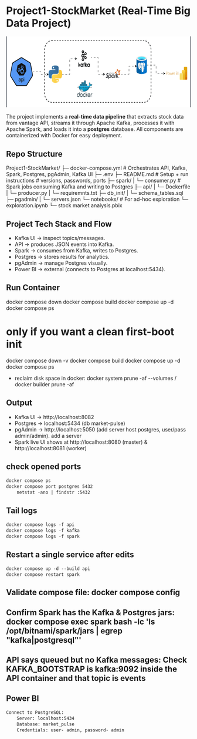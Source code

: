 # Project1-StockMarket (Real-Time Big Data Project)

![Data Pipeline Architecture](Data_pipeline_Archit.png)  

The project implements a **real-time data pipeline** that extracts stock data from vantage API, streams it through Apache Kafka, processes it with Apache Spark, and loads it into a **postgres** database. All components are containerized with Docker for easy deployment.

## Repo Structure

Project1-StockMarket/
├─ docker-compose.yml         # Orchestrates API, Kafka, Spark, Postgres, pgAdmin, Kafka UI
├─ .env
├─ README.md                  # Setup + run instructions # versions, passwords, ports
├─ spark/
|    └─ consumer.py            # Spark jobs consuming Kafka and writing to Postgres
├─ api/
|   └─ Dockerfile
|   └─ producer.py
|   └─ requiremnts.txt
├─ db_init/
|   └─ schema_tables.sql
├─ pgadmin/
|   └─ servers.json
└─ notebooks/                  # For ad-hoc exploration
    └─ exploration.ipynb
    └─ stock market analysis.pbix


## Project Tech Stack and Flow

- Kafka UI → inspect topics/messages.
- API → produces JSON events into Kafka.
- Spark → consumes from Kafka, writes to Postgres.
- Postgres → stores results for analytics.
- pgAdmin → manage Postgres visually.
- Power BI → external (connects to Postgres at localhost:5434).

## Run Container

docker compose down
docker compose build
docker compose up -d
docker compose ps

# only if you want a clean first-boot init
docker compose down -v
docker compose build
docker compose up -d
docker compose ps


- reclaim disk space in docker: docker system prune -af --volumes / docker builder prune -af


## Output

- Kafka UI → http://localhost:8082  
- Postgres → localhost:5434 (db market-pulse)
- pgAdmin → http://localhost:5050  (add server host postgres, user/pass admin/admin). add a server 
- Spark live UI shows at http://localhost:8080 (master) & http://localhost:8081 (worker)

## check opened ports
    docker compose ps
    docker compose port postgres 5432
        netstat -ano | findstr :5432

## Tail logs
    docker compose logs -f api
    docker compose logs -f kafka
    docker compose logs -f spark

## Restart a single service after edits
    docker compose up -d --build api
    docker compose restart spark

## Validate compose file: docker compose config

## Confirm Spark has the Kafka & Postgres jars: docker compose exec spark bash -lc 'ls /opt/bitnami/spark/jars | egrep "kafka|postgresql"'

## API says queued but no Kafka messages: Check KAFKA_BOOTSTRAP is kafka:9092 inside the API container and that topic is events


## Power BI
    Connect to PostgreSQL:
        Server: localhost:5434
        Database: market_pulse
        Credentials: user- admin, password- admin